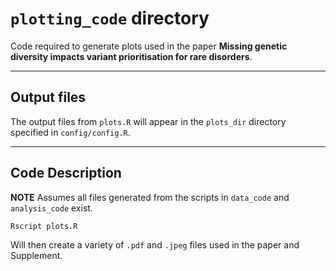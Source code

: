 # `plotting_code` directory
Code required to generate plots used in the paper **Missing genetic diversity impacts variant prioritisation for rare disorders**. 

---

## Output files
The output files from `plots.R` will appear in the `plots_dir` directory specified in `config/config.R`.

---

## Code Description

**NOTE** Assumes all files generated from the scripts in `data_code` and `analysis_code` exist. 

```
Rscript plots.R
```

Will then create a variety of `.pdf` and `.jpeg` files used in the paper and Supplement.